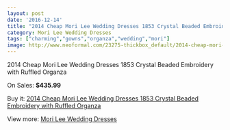 ```yaml
---
layout: post
date: '2016-12-14'
title: "2014 Cheap Mori Lee Wedding Dresses 1853 Crystal Beaded Embroidery with Ruffled Organza"
category: Mori Lee Wedding Dresses
tags: ["charming","gowns","organza","wedding","mori"]
image: http://www.neoformal.com/23275-thickbox_default/2014-cheap-mori-lee-wedding-dresses-1853-crystal-beaded-embroidery-with-ruffled-organza.jpg
---
```

2014 Cheap Mori Lee Wedding Dresses 1853 Crystal Beaded Embroidery with Ruffled Organza

On Sales: **$435.99**
<a href="https://www.neoformal.com/en/mori-lee-wedding-dresses-2014/7811-2014-cheap-mori-lee-wedding-dresses-1853-crystal-beaded-embroidery-with-ruffled-organza.html"><amp-img layout="responsive" width="600" height="600" src="//www.neoformal.com/23275-thickbox_default/2014-cheap-mori-lee-wedding-dresses-1853-crystal-beaded-embroidery-with-ruffled-organza.jpg" alt="2014 Cheap Mori Lee Wedding Dresses 1853 Crystal Beaded Embroidery with Ruffled Organza 0" /></a>
<a href="https://www.neoformal.com/en/mori-lee-wedding-dresses-2014/7811-2014-cheap-mori-lee-wedding-dresses-1853-crystal-beaded-embroidery-with-ruffled-organza.html"><amp-img layout="responsive" width="600" height="600" src="//www.neoformal.com/23276-thickbox_default/2014-cheap-mori-lee-wedding-dresses-1853-crystal-beaded-embroidery-with-ruffled-organza.jpg" alt="2014 Cheap Mori Lee Wedding Dresses 1853 Crystal Beaded Embroidery with Ruffled Organza 1" /></a>
<a href="https://www.neoformal.com/en/mori-lee-wedding-dresses-2014/7811-2014-cheap-mori-lee-wedding-dresses-1853-crystal-beaded-embroidery-with-ruffled-organza.html"><amp-img layout="responsive" width="600" height="600" src="//www.neoformal.com/23277-thickbox_default/2014-cheap-mori-lee-wedding-dresses-1853-crystal-beaded-embroidery-with-ruffled-organza.jpg" alt="2014 Cheap Mori Lee Wedding Dresses 1853 Crystal Beaded Embroidery with Ruffled Organza 2" /></a>

Buy it: [2014 Cheap Mori Lee Wedding Dresses 1853 Crystal Beaded Embroidery with Ruffled Organza](https://www.neoformal.com/en/mori-lee-wedding-dresses-2014/7811-2014-cheap-mori-lee-wedding-dresses-1853-crystal-beaded-embroidery-with-ruffled-organza.html "2014 Cheap Mori Lee Wedding Dresses 1853 Crystal Beaded Embroidery with Ruffled Organza")

View more: [Mori Lee Wedding Dresses](https://www.neoformal.com/en/67-mori-lee-wedding-dresses-2014 "Mori Lee Wedding Dresses")